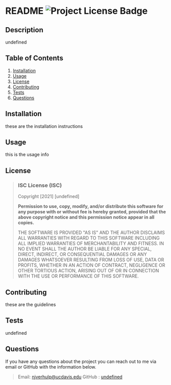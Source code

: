 
# README  ![Project License Badge](https://img.shields.io/badge/license-ISC-brightgreen)

## Description
undefined

## Table of Contents
1. [Installation](#Installation)
2. [Usage](#Usage)
3. [License](#License)
4. [Contributing](#Contributing)
5. [Tests](#Tests)
6. [Questions](#Questions)

## Installation
these are the installation instructions

## Usage
this is the usage info

## License


> ### ISC License (ISC)
> 
> Copyright [2021] [undefined]
> 
> __Permission to use, copy, modify, and/or distribute this software for__
> __any purpose with or without fee is hereby granted, provided that the__ 
> __above copyright notice and this permission notice appear in all copies.__
> 
> THE SOFTWARE IS PROVIDED "AS IS" AND THE AUTHOR DISCLAIMS ALL WARRANTIES 
> WITH REGARD TO THIS SOFTWARE INCLUDING ALL IMPLIED WARRANTIES OF 
> MERCHANTABILITY AND FITNESS. IN NO EVENT SHALL THE AUTHOR BE LIABLE FOR 
> ANY SPECIAL, DIRECT, INDIRECT, OR CONSEQUENTIAL DAMAGES OR ANY DAMAGES 
> WHATSOEVER RESULTING FROM LOSS OF USE, DATA OR PROFITS, WHETHER IN AN 
> ACTION OF CONTRACT, NEGLIGENCE OR OTHER TORTIOUS ACTION, ARISING OUT OF 
> OR IN CONNECTION WITH THE USE OR PERFORMANCE OF THIS SOFTWARE.
  
  

## Contributing
these are the guidelines

## Tests
undefined

## Questions
If you have any questions about the project you can reach out to me via email or GitHub with the information below. 
>Email: njverhulp@ucdavis.edu 
>GitHub : [undefined](https://github.com/undefined)
